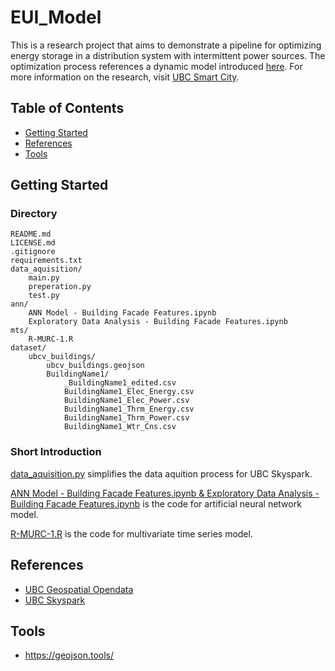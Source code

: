 # EUI_Model
This is a research project that aims to demonstrate a pipeline for optimizing energy storage in a distribution system with intermittent power sources. The optimization process references a dynamic model introduced [here](https://insightmaker.com/insight/2uM6Gc38YkMwcJ1Enwoufs/Smart-Grid-Electricity-storage-and-variable-energy-pricing). For more information on the research, visit [UBC Smart City](https://ubcsmartcity.com/).

## Table of Contents
+ [Getting Started](#getting_started)
+ [References](#references)
+ [Tools](#tools)

## Getting Started <a name = "getting_started"></a>
### Directory
```
README.md
LICENSE.md
.gitignore
requirements.txt
data_aquisition/
    main.py
    preperation.py
    test.py
ann/
    ANN Model - Building Facade Features.ipynb
    Exploratory Data Analysis - Building Facade Features.ipynb
mts/
    R-MURC-1.R
dataset/
    ubcv_buildings/
        ubcv_buildings.geojson
        BuildingName1/
            _BuildingName1_edited.csv
            BuildingName1_Elec_Energy.csv
            BuildingName1_Elec_Power.csv
            BuildingName1_Thrm_Energy.csv
            BuildingName1_Thrm_Power.csv
            BuildingName1_Wtr_Cns.csv
```

### Short Introduction
[data_aquisition.py](https://github.com/UBCSmartCity/EUI_Model/blob/main/data_aquisition/preperation.py) simplifies the data aquition process for UBC Skyspark. 

[ANN Model - Building Facade Features.ipynb & Exploratory Data Analysis - Building Facade Features.ipynb](https://github.com/UBCSmartCity/EUI_Model/tree/main/ann) is the code for artificial neural network model.

[R-MURC-1.R](https://github.com/UBCSmartCity/EUI_Model/blob/main/mts/R-MURC-1.R) is the code for multivariate time series model. 

## References <a name = "references"></a>
- [UBC Geospatial Opendata](https://github.com/UBCGeodata/ubc-geospatial-opendata)
- [UBC Skyspark](https://skyspark.energy.ubc.ca/)

## Tools <a name = "tools"></a>
- https://geojson.tools/
